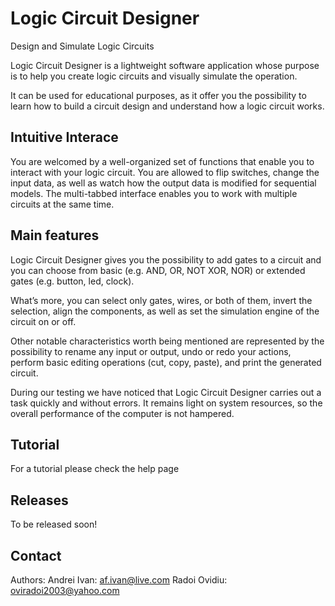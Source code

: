 # Logic Circuit Designer
Design and Simulate Logic Circuits

Logic Circuit Designer is a lightweight software application whose purpose is to help you create logic circuits and visually simulate the operation.

It can be used for educational purposes, as it offer you the possibility to learn how to build a circuit design and understand how a logic circuit works.

## Intuitive Interace

You are welcomed by a well-organized set of functions that enable you to interact with your logic circuit. You are allowed to flip switches, change the input data, as well as watch how the output data is modified for sequential models. The multi-tabbed interface enables you to work with multiple circuits at the same time.

## Main features

Logic Circuit Designer gives you the possibility to add gates to a circuit and you can choose from basic (e.g. AND, OR, NOT XOR, NOR) or extended gates (e.g. button, led, clock).

What’s more, you can select only gates, wires, or both of them, invert the selection, align the components, as well as set the simulation engine of the circuit on or off.

Other notable characteristics worth being mentioned are represented by the possibility to rename any input or output, undo or redo your actions, perform basic editing operations (cut, copy, paste), and print the generated circuit.

During our testing we have noticed that Logic Circuit Designer carries out a task quickly and without errors. It remains light on system resources, so the overall performance of the computer is not hampered.

## Tutorial

For a tutorial please check the help page

## Releases

To be released soon!

## Contact

Authors:
Andrei Ivan: af.ivan@live.com
Radoi Ovidiu: oviradoi2003@yahoo.com
